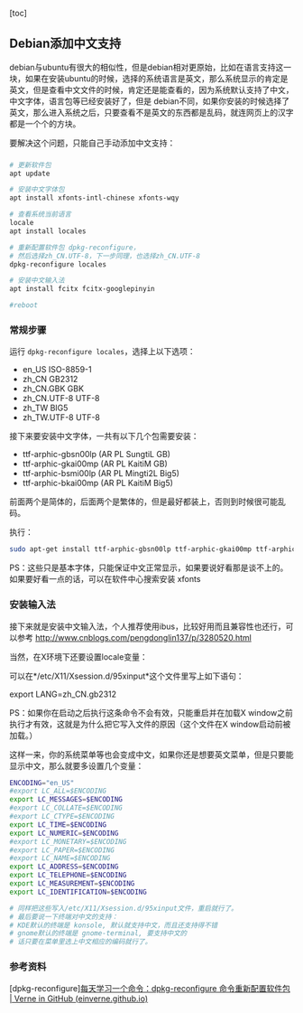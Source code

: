 [toc]

## Debian添加中文支持

debian与ubuntu有很大的相似性，但是debian相对更原始，比如在语言支持这一块，如果在安装ubuntu的时候，选择的系统语言是英文，那么系统显示的肯定是英文，但是查看中文文件的时候，肯定还是能查看的，因为系统默认支持了中文，中文字体，语言包等已经安装好了，但是 debian不同，如果你安装的时候选择了英文，那么进入系统之后，只要查看不是英文的东西都是乱码，就连网页上的汉字都是一个个的方块。

要解决这个问题，只能自己手动添加中文支持：

### 

```bash
# 更新软件包
apt update

# 安装中文字体包
apt install xfonts-intl-chinese xfonts-wqy

# 查看系统当前语言
locale
apt install locales

# 重新配置软件包 dpkg-reconfigure，
# 然后选择zh_CN.UTF-8，下一步同理，也选择zh_CN.UTF-8
dpkg-reconfigure locales

# 安装中文输入法
apt install fcitx fcitx-googlepinyin

#reboot
```



### 常规步骤

运行 `dpkg-reconfigure locales`，选择上以下选项：

- en_US ISO-8859-1
- zh_CN GB2312
- zh_CN.GBK GBK
- zh_CN.UTF-8 UTF-8
- zh_TW BIG5
- zh_TW.UTF-8 UTF-8

接下来要安装中文字体，一共有以下几个包需要安装：

- ttf-arphic-gbsn00lp (AR PL SungtiL GB)
- ttf-arphic-gkai00mp (AR PL KaitiM GB)
- ttf-arphic-bsmi00lp (AR PL Mingti2L Big5)
- ttf-arphic-bkai00mp (AR PL KaitiM Big5)

前面两个是简体的，后面两个是繁体的，但是最好都装上，否则到时候很可能乱码。

执行：

```bash
sudo apt-get install ttf-arphic-gbsn00lp ttf-arphic-gkai00mp ttf-arphic-bsmi00lp ttf-arphic-bkai00mp
```

PS：这些只是基本字体，只能保证中文正常显示，如果要说好看那是谈不上的。如果要好看一点的话，可以在软件中心搜索安装 xfonts



### 安装输入法

接下来就是安装中文输入法，个人推荐使用ibus，比较好用而且兼容性也还行，可以参考 http://www.cnblogs.com/pengdonglin137/p/3280520.html

当然，在X环境下还要设置locale变量：

可以在*/etc/X11/Xsession.d/95xinput*这个文件里写上如下语句：

export LANG=zh_CN.gb2312

PS：如果你在启动之后执行这条命令不会有效，只能重启并在加载X window之前执行才有效，这就是为什么把它写入文件的原因（这个文件在X window启动前被加载。）

这样一来，你的系统菜单等也会变成中文，如果你还是想要英文菜单，但是只要能显示中文，那么就要多设置几个变量：

```bash
ENCODING="en_US"
#export LC_ALL=$ENCODING
export LC_MESSAGES=$ENCODING
#export LC_COLLATE=$ENCODING
#export LC_CTYPE=$ENCODING
export LC_TIME=$ENCODING
export LC_NUMERIC=$ENCODING
#export LC_MONETARY=$ENCODING
#export LC_PAPER=$ENCODING
#export LC_NAME=$ENCODING
export LC_ADDRESS=$ENCODING
export LC_TELEPHONE=$ENCODING
export LC_MEASUREMENT=$ENCODING
export LC_IDENTIFICATION=$ENCODING

# 同样把这些写入/etc/X11/Xsession.d/95xinput文件，重启就行了。
# 最后要说一下终端对中文的支持：
# KDE默认的终端是 konsole, 默认就支持中文，而且还支持得不错
# gnome默认的终端是 gnome-terminal, 要支持中文的
# 话只要在菜单里选上中文相应的编码就行了。
```



### 参考资料



[dpkg-reconfigure][每天学习一个命令：dpkg-reconfigure 命令重新配置软件包 | Verne in GitHub (einverne.github.io)](https://einverne.github.io/post/2016/09/dpkg-reconfigure.html)